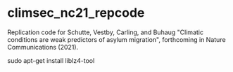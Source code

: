 # climsec_nc21_repcode
Replication code for Schutte, Vestby, Carling, and Buhaug "Climatic conditions are weak predictors of asylum migration", forthcoming in Nature Communications (2021).

sudo apt-get install liblz4-tool
